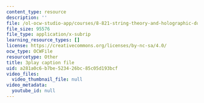 ```yaml
---
content_type: resource
description: ''
file: /ol-ocw-studio-app/courses/8-821-string-theory-and-holographic-duality-fall-2014/a281a0c6b7be523426bc85c05d193bcf_1pkoBetgo7s.srt
file_size: 95576
file_type: application/x-subrip
learning_resource_types: []
license: https://creativecommons.org/licenses/by-nc-sa/4.0/
ocw_type: OCWFile
resourcetype: Other
title: 3play caption file
uid: a281a0c6-b7be-5234-26bc-85c05d193bcf
video_files:
  video_thumbnail_file: null
video_metadata:
  youtube_id: null
---
```

